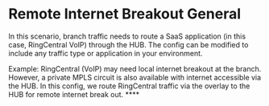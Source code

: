 # Remote Internet Breakout General

In this scenario, branch traffic needs to route a SaaS application (in this case, RingCentral VoIP) through the HUB. The config can be modified to include any traffic type or application in your environment. 

Example: RingCentral (VoIP) may need local internet breakout at the branch. However, a private MPLS circuit is also available with internet accessible via the HUB. In this config, we route RingCentral traffic via the overlay to the HUB for remote internet break out. ****
